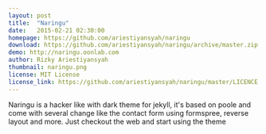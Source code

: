 ```yaml
---
layout: post
title:  "Naringu"
date:   2015-02-21 02:30:00
homepage: https://github.com/ariestiyansyah/naringu
download: https://github.com/ariestiyansyah/naringu/archive/master.zip
demo: http://naringu.oonlab.com
author: Rizky Ariestiyansyah
thumbnail: naringu.png
license: MIT License
license_link: https://github.com/ariestiyansyah/naringu/master/LICENCE.md
---
```


Naringu is a hacker like with dark theme for jekyll, it's based on poole and come with several change like the contact form using formspree, reverse layout and more. Just checkout the web and start using the theme
